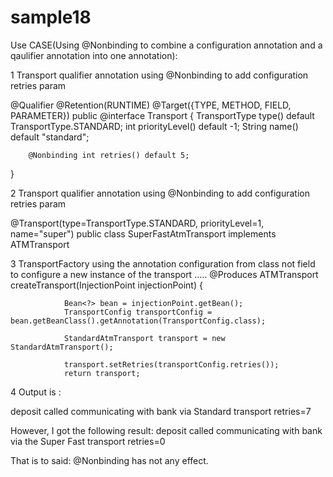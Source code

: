 sample18
===============

Use CASE(Using @Nonbinding to combine a configuration annotation and a qaulifier annotation into one annotation):

1 Transport qualifier annotation using @Nonbinding to add configuration retries param

@Qualifier @Retention(RUNTIME) @Target({TYPE, METHOD, FIELD, PARAMETER})
public @interface Transport {
        TransportType type() default TransportType.STANDARD;
        int priorityLevel() default -1;
        String name() default "standard";
        
        @Nonbinding int retries() default 5;
}

2 Transport qualifier annotation using @Nonbinding to add configuration retries param

@Transport(type=TransportType.STANDARD, priorityLevel=1, name="super")
public class SuperFastAtmTransport implements ATMTransport 

3 TransportFactory using the annotation configuration from class not field to configure a new instance of the transport
.....
@Produces ATMTransport createTransport(InjectionPoint injectionPoint) {
                
                Bean<?> bean = injectionPoint.getBean();
                TransportConfig transportConfig = bean.getBeanClass().getAnnotation(TransportConfig.class);

                StandardAtmTransport transport = new StandardAtmTransport();
                
                transport.setRetries(transportConfig.retries());
                return transport;
        
4 Output is :

deposit called
communicating with bank via Standard transport retries=7

However, I got the following result:
deposit called
communicating with bank via the Super Fast transport retries=0

That is to said: @Nonbinding has not any effect.

